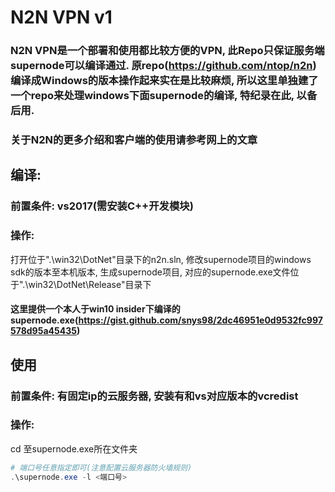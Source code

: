 # N2N VPN v1

### N2N VPN是一个部署和使用都比较方便的VPN, 此Repo只保证服务端supernode可以编译通过. 原repo(https://github.com/ntop/n2n) 编译成Windows的版本操作起来实在是比较麻烦, 所以这里单独建了一个repo来处理windows下面supernode的编译, 特纪录在此, 以备后用.

### 关于N2N的更多介绍和客户端的使用请参考网上的文章

## 编译:

### 前置条件: vs2017(需安装C++开发模块)

### 操作:

打开位于".\win32\DotNet"目录下的n2n.sln, 修改supernode项目的windows sdk的版本至本机版本, 生成supernode项目, 对应的supernode.exe文件位于".\win32\DotNet\Release"目录下

#### 这里提供一个本人于win10 insider下编译的supernode.exe(https://gist.github.com/snys98/2dc46951e0d9532fc997578d95a45435)

## 使用

### 前置条件: 有固定ip的云服务器, 安装有和vs对应版本的vcredist

### 操作:

cd 至supernode.exe所在文件夹
```powershell
# 端口号任意指定即可(注意配置云服务器防火墙规则)
.\supernode.exe -l <端口号>
```
